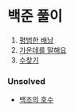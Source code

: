# 백준 풀이
001. [평범한 배낭](https://www.acmicpc.net/problem/12865)
002. [가운데를 말해요](https://www.acmicpc.net/problem/1655)
003. [수찾기](https://www.acmicpc.net/problem/1920)

### Unsolved
* [백조의 호수](https://www.acmicpc.net/problem/3197)